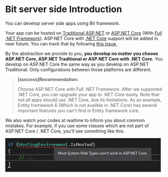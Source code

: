 # Bit server side Introduction

You can develop server side apps using Bit framework.

Your app can be hosted on [Traditional ASP.NET](https://www.asp.net/) or [ASP.NET Core](https://docs.microsoft.com/en-us/aspnet/core/) \(With [Full .NET Framework](https://www.microsoft.com/net)\). ASP.NET Core with [.NET Core](https://www.microsoft.com/net/core) support will be added in near future. You can track that by following [this issue.](https://github.com/bit-foundation/bit-framework/issues/59)

By the abstraction we provide to you, **you develop no matter you choose ASP.NET Core, ASP.NET Traditional or ASP.NET Core with .NET Core.** You develop on ASP.NET Core the same way as you develop on ASP.NET Traditional. Only configurations between those platforms are different.

> **[success]Recommendation:**
>
> Choose ASP.NET Core with Full .NET Framework. After we supported .NET Core, you can upgrade your app to .NET Core easily. Note that not all apps should use .NET Core, due its limitations. As an example, Entity framework 6 (Which is not availble in .NET Core) has several important features you can't find in Entity framework core.

We also watch your codes at realtime to inform you about common mistakes. For example, if you use some classes which are not part of ASP.NET Core / .NET Core, you'll see something like this:

![](/assets/WarnAboutNonASPNETCoreCompatilbeCodeUsage.png)
